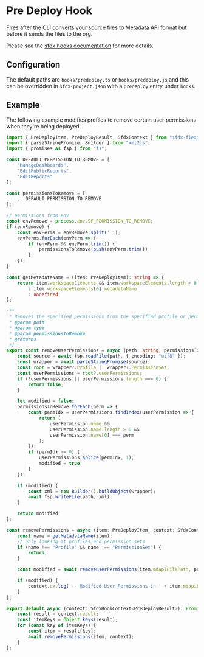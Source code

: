 # Pre Deploy Hook

Fires after the CLI converts your source files to Metadata API format but before it sends the files to the org.

Please see the [sfdx hooks documentation](https://developer.salesforce.com/docs/atlas.en-us.sfdx_cli_plugins.meta/sfdx_cli_plugins/cli_plugins_customize_hooks.htm) for more details.

## Configuration

The default paths are `hooks/predeploy.ts` or `hooks/predeploy.js` and this can be overridden in `sfdx-project.json` with a `predeploy` entry under `hooks`.

## Example

The following example modifies profiles to remove certain user permissions when they're being deployed.

```typescript
import { PreDeployItem, PreDeployResult, SfdxContext } from "sfdx-flexi-plugin/lib/types";
import { parseStringPromise, Builder } from "xml2js";
import { promises as fsp } from "fs";

const DEFAULT_PERMISSION_TO_REMOVE = [
    "ManageDashboards",
    "EditPublicReports",
    "EditReports"
];

const permissionsToRemove = [
    ...DEFAULT_PERMISSION_TO_REMOVE
];

// permissions from env
const envRemove = process.env.SF_PERMISSION_TO_REMOVE;
if (envRemove) {
    const envPerms = envRemove.split(' ');
    envPerms.forEach(envPerm => {
        if (envPerm && envPerm.trim()) {
            permissionsToRemove.push(envPerm.trim());
        }
    });
}

const getMetadataName = (item: PreDeployItem): string => {
    return item.workspaceElements && item.workspaceElements.length > 0
        ? item.workspaceElements[0].metadataName
        : undefined;
};

/**
 * Removes the specified permissions from the specified profile or permission set
 * @param path 
 * @param type 
 * @param permissionsToRemove 
 * @returns 
 */
export const removeUserPermissions = async (path: string, permissionsToRemove: string[]): Promise<boolean> => {
    const source = await fsp.readFile(path, { encoding: "utf8" });
    const wrapper = await parseStringPromise(source);
    const root = wrapper?.Profile || wrapper?.PermissionSet;
    const userPermissions = root?.userPermissions;
    if (!userPermissions || userPermissions.length === 0) {
        return false;
    }

    let modified = false;
    permissionsToRemove.forEach(perm => {
        const permIdx = userPermissions.findIndex(userPermission => {
            return (
                userPermission.name &&
                userPermission.name.length > 0 &&
                userPermission.name[0] === perm
            );
        });
        if (permIdx >= 0) {
            userPermissions.splice(permIdx, 1);
            modified = true;
        }
    });

    if (modified) {
        const xml = new Builder().buildObject(wrapper);
        await fsp.writeFile(path, xml);
    }

    return modified;
};

const removePermissions = async (item: PreDeployItem, context: SfdxContext) => {
    const name = getMetadataName(item);
    // only looking at profiles and permission sets
    if (name !== "Profile" && name !== "PermissionSet") {
        return;
    }

    const modified = await removeUserPermissions(item.mdapiFilePath, permissionsToRemove);

    if (modified) {
        context.ux.log('-- Modified User Permissions in ' + item.mdapiFilePath);
    }
};

export default async (context: SfdxHookContext<PreDeployResult>): Promise<void> => {
    const result = context.result;
    const itemKeys = Object.keys(result);
    for (const key of itemKeys) {
        const item = result[key];
        await removePermissions(item, context);
    }
};
```

